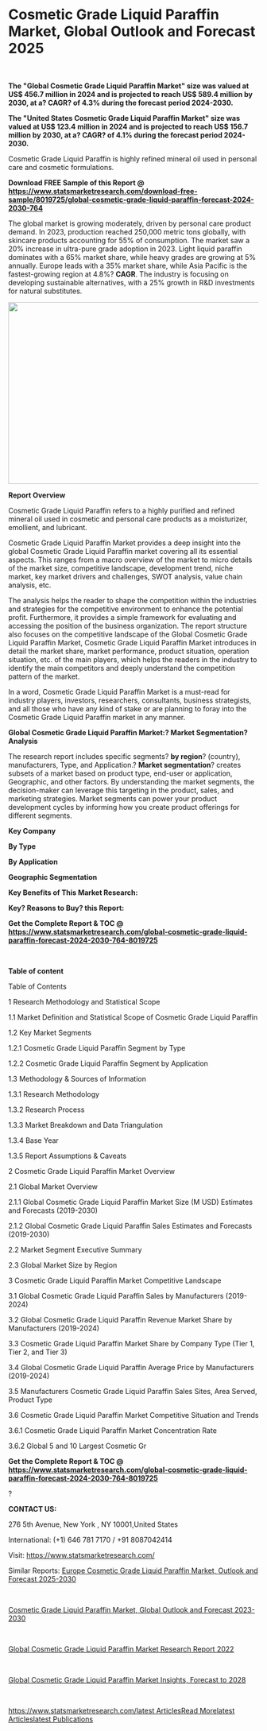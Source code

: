 <h1>Cosmetic Grade Liquid Paraffin Market, Global Outlook and Forecast 2025</h1><br/><p><strong>The "Global Cosmetic Grade Liquid Paraffin Market" size was valued at US$ 456.7 million in 2024 and is projected to reach US$ 589.4 million by 2030, at a? <strong>CAGR</strong>? of 4.3% during the forecast period 2024-2030.</strong></p>
 
 
 
 <p><strong>The "United States Cosmetic Grade Liquid Paraffin Market" size was valued at US$ 123.4 million in 2024 and is projected to reach US$ 156.7 million by 2030, at a? <strong>CAGR</strong>? of 4.1% during the forecast period 2024-2030.</strong></p>
 
 
 
 <p>Cosmetic Grade Liquid Paraffin is highly refined mineral oil used in personal care and cosmetic formulations.</p>
 
 
 
 <p><strong>Download FREE Sample of this Report @ <a href="https://www.statsmarketresearch.com/download-free-sample/8019725/global-cosmetic-grade-liquid-paraffin-forecast-2024-2030-764">https://www.statsmarketresearch.com/download-free-sample/8019725/global-cosmetic-grade-liquid-paraffin-forecast-2024-2030-764</a></strong></p>
 
 
 
 <p>The global market is growing moderately, driven by personal care product demand. In 2023, production reached 250,000 metric tons globally, with skincare products accounting for 55% of consumption. The market saw a 20% increase in ultra-pure grade adoption in 2023. Light liquid paraffin dominates with a 65% market share, while heavy grades are growing at 5% annually. Europe leads with a 35% market share, while Asia Pacific is the fastest-growing region at 4.8%? <strong><strong>CAGR</strong></strong>. The industry is focusing on developing sustainable alternatives, with a 25% growth in R&D investments for natural substitutes.</p>
 
 
 
 <p><img alt="" src="https://www.24marketreports.com/assets/report-images/CosmeticGradeLiquidParaffinMarket.png" style="height:366px; width:731px" /></p>
 
 
 
 <p><strong>Report Overview</strong></p>
 
 
 
 <p>Cosmetic Grade Liquid Paraffin refers to a highly purified and refined mineral oil used in cosmetic and personal care products as a moisturizer, emollient, and lubricant.</p>
 
 
 
 <p>Cosmetic Grade Liquid Paraffin Market provides a deep insight into the global Cosmetic Grade Liquid Paraffin market covering all its essential aspects. This ranges from a macro overview of the market to micro details of the market size, competitive landscape, development trend, niche market, key market drivers and challenges, SWOT analysis, value chain analysis, etc.</p>
 
 
 
 <p>The analysis helps the reader to shape the competition within the industries and strategies for the competitive environment to enhance the potential profit. Furthermore, it provides a simple framework for evaluating and accessing the position of the business organization. The report structure also focuses on the competitive landscape of the Global Cosmetic Grade Liquid Paraffin Market, Cosmetic Grade Liquid Paraffin Market introduces in detail the market share, market performance, product situation, operation situation, etc. of the main players, which helps the readers in the industry to identify the main competitors and deeply understand the competition pattern of the market.</p>
 
 
 
 <p>In a word, Cosmetic Grade Liquid Paraffin Market is a must-read for industry players, investors, researchers, consultants, business strategists, and all those who have any kind of stake or are planning to foray into the Cosmetic Grade Liquid Paraffin market in any manner.</p>
 
 
 
 <p><strong>Global Cosmetic Grade Liquid Paraffin Market:? Market Segmentation? Analysis</strong></p>
 
 
 
 <p>The research report includes specific segments? <strong>by region</strong>? (country), manufacturers, Type, and Application.? <strong>Market segmentation</strong>? creates subsets of a market based on product type, end-user or application, Geographic, and other factors. By understanding the market segments, the decision-maker can leverage this targeting in the product, sales, and marketing strategies. Market segments can power your product development cycles by informing how you create product offerings for different segments.</p>
 
 
 
 <p><strong>Key Company</strong></p>
 
 
 
 <p><strong>By Type</strong></p>
 
 
 
 <p><strong><strong>By Application</strong></strong></p>
 
 
 
 <p><strong>Geographic Segmentation</strong></p>
 
 
 
 <p><strong>Key Benefits of This Market Research:</strong></p>
 
 
 
 <p><strong>Key? <strong>Reasons to Buy</strong>? this Report:</strong></p>
 
 
 
 <div><b>Get the Complete Report & TOC @ <a href="https://www.statsmarketresearch.com/global-cosmetic-grade-liquid-paraffin-forecast-2024-2030-764-8019725">https://www.statsmarketresearch.com/global-cosmetic-grade-liquid-paraffin-forecast-2024-2030-764-8019725</a></b></div>
 
 
 
 <p><br />
 
 <b>Table of content</b></p>
 
 
 
 <p>Table of Contents<br />
 
 1 Research Methodology and Statistical Scope<br />
 
 1.1 Market Definition and Statistical Scope of Cosmetic Grade Liquid Paraffin<br />
 
 1.2 Key Market Segments<br />
 
 1.2.1 Cosmetic Grade Liquid Paraffin Segment by Type<br />
 
 1.2.2 Cosmetic Grade Liquid Paraffin Segment by Application<br />
 
 1.3 Methodology & Sources of Information<br />
 
 1.3.1 Research Methodology<br />
 
 1.3.2 Research Process<br />
 
 1.3.3 Market Breakdown and Data Triangulation<br />
 
 1.3.4 Base Year<br />
 
 1.3.5 Report Assumptions & Caveats<br />
 
 2 Cosmetic Grade Liquid Paraffin Market Overview<br />
 
 2.1 Global Market Overview<br />
 
 2.1.1 Global Cosmetic Grade Liquid Paraffin Market Size (M USD) Estimates and Forecasts (2019-2030)<br />
 
 2.1.2 Global Cosmetic Grade Liquid Paraffin Sales Estimates and Forecasts (2019-2030)<br />
 
 2.2 Market Segment Executive Summary<br />
 
 2.3 Global Market Size by Region<br />
 
 3 Cosmetic Grade Liquid Paraffin Market Competitive Landscape<br />
 
 3.1 Global Cosmetic Grade Liquid Paraffin Sales by Manufacturers (2019-2024)<br />
 
 3.2 Global Cosmetic Grade Liquid Paraffin Revenue Market Share by Manufacturers (2019-2024)<br />
 
 3.3 Cosmetic Grade Liquid Paraffin Market Share by Company Type (Tier 1, Tier 2, and Tier 3)<br />
 
 3.4 Global Cosmetic Grade Liquid Paraffin Average Price by Manufacturers (2019-2024)<br />
 
 3.5 Manufacturers Cosmetic Grade Liquid Paraffin Sales Sites, Area Served, Product Type<br />
 
 3.6 Cosmetic Grade Liquid Paraffin Market Competitive Situation and Trends<br />
 
 3.6.1 Cosmetic Grade Liquid Paraffin Market Concentration Rate<br />
 
 3.6.2 Global 5 and 10 Largest Cosmetic Gr</p>
 
 
 
 <div><b>Get the Complete Report & TOC @ <a href="https://www.statsmarketresearch.com/global-cosmetic-grade-liquid-paraffin-forecast-2024-2030-764-8019725">https://www.statsmarketresearch.com/global-cosmetic-grade-liquid-paraffin-forecast-2024-2030-764-8019725</a></b></div>
 
 
 
 <p>? </p>
 
 
 
 <p><b>CONTACT US:</b><br />
 
 276 5th Avenue, New York , NY 10001,United States<br />
 
 International: (+1) 646 781 7170 / +91 8087042414<br />
 
 Visit: <a href="https://www.statsmarketresearch.com/">https://www.statsmarketresearch.com/</a><br />
 
 Similar Reports: <a href="https://www.statsmarketresearch.com/global-cosmetic-grade-liquid-paraffin-forecast-2024-2030-764-8019725">Europe Cosmetic Grade Liquid Paraffin Market, Outlook and Forecast 2025-2030</a><br />
 
 <br />
 
 <a href="https://www.statsmarketresearch.com/global-cosmetic-grade-liquid-paraffin-forecast-2024-2030-764-8019725">Cosmetic Grade Liquid Paraffin Market, Global Outlook and Forecast 2023-2030</a><br />
 
 <br />
 
 <a href="https://www.statsmarketresearch.com/global-cosmetic-grade-liquid-paraffin-forecast-2024-2030-764-8019725">Global Cosmetic Grade Liquid Paraffin Market Research Report 2022</a><br />
 
 <br />
 
 <a href="https://www.statsmarketresearch.com/global-cosmetic-grade-liquid-paraffin-forecast-2024-2030-764-8019725">Global Cosmetic Grade Liquid Paraffin Market Insights, Forecast to 2028</a><br />
 
 <br />
 
 <a href="https://gyeongbokgung.com">https://www.statsmarketresearch.com/</a><a href="https://hallyeomaritime.com">latest Articles</a><a href="https://jingwansa.com">Read More</a><a href="https://nguoiviet.jp/">latest Articles</a><a href="https://www.intelmarketresearch.com/">latest Publications</a></p>